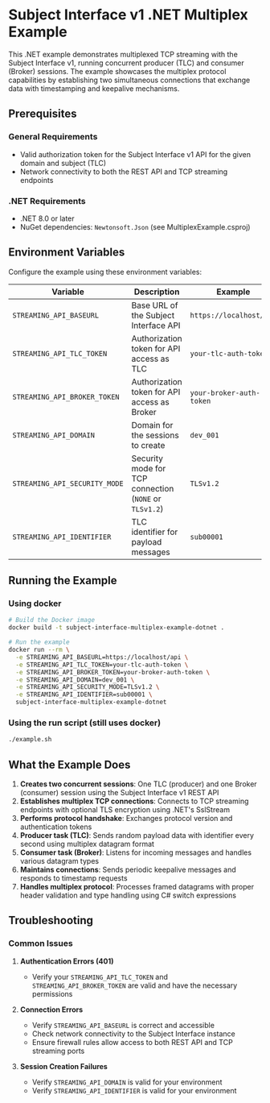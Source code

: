 # Subject Interface v1 .NET Multiplex Example

This .NET example demonstrates multiplexed TCP streaming with the Subject Interface v1, running concurrent producer (TLC) and consumer (Broker) sessions. The example showcases the multiplex protocol capabilities by establishing two simultaneous connections that exchange data with timestamping and keepalive mechanisms.

## Prerequisites

### General Requirements

- Valid authorization token for the Subject Interface v1 API for the given domain and subject (TLC)
- Network connectivity to both the REST API and TCP streaming endpoints

### .NET Requirements

- .NET 8.0 or later
- NuGet dependencies: `Newtonsoft.Json` (see MultiplexExample.csproj)

## Environment Variables

Configure the example using these environment variables:

| Variable                      | Description                                            | Example                      |
| ----------------------------- | ------------------------------------------------------ | ---------------------------- |
| `STREAMING_API_BASEURL`       | Base URL of the Subject Interface API                  | `https://localhost/api` |
| `STREAMING_API_TLC_TOKEN`     | Authorization token for API access as TLC              | `your-tlc-auth-token`       |
| `STREAMING_API_BROKER_TOKEN`  | Authorization token for API access as Broker           | `your-broker-auth-token`       |
| `STREAMING_API_DOMAIN`        | Domain for the sessions to create                      | `dev_001`        |
| `STREAMING_API_SECURITY_MODE` | Security mode for TCP connection (`NONE` or `TLSv1.2`) | `TLSv1.2`                       |
| `STREAMING_API_IDENTIFIER`    | TLC identifier for payload messages                    | `sub00001`                     |

## Running the Example

### Using docker

```bash
# Build the Docker image
docker build -t subject-interface-multiplex-example-dotnet .

# Run the example
docker run --rm \
  -e STREAMING_API_BASEURL=https://localhost/api \
  -e STREAMING_API_TLC_TOKEN=your-tlc-auth-token \
  -e STREAMING_API_BROKER_TOKEN=your-broker-auth-token \
  -e STREAMING_API_DOMAIN=dev_001 \
  -e STREAMING_API_SECURITY_MODE=TLSv1.2 \
  -e STREAMING_API_IDENTIFIER=sub00001 \
  subject-interface-multiplex-example-dotnet
```

### Using the run script (still uses docker)

```bash
./example.sh
```

## What the Example Does

1. **Creates two concurrent sessions**: One TLC (producer) and one Broker (consumer) session using the Subject Interface v1 REST API
2. **Establishes multiplex TCP connections**: Connects to TCP streaming endpoints with optional TLS encryption using .NET's SslStream
3. **Performs protocol handshake**: Exchanges protocol version and authentication tokens
4. **Producer task (TLC)**: Sends random payload data with identifier every second using multiplex datagram format
5. **Consumer task (Broker)**: Listens for incoming messages and handles various datagram types
6. **Maintains connections**: Sends periodic keepalive messages and responds to timestamp requests
7. **Handles multiplex protocol**: Processes framed datagrams with proper header validation and type handling using C# switch expressions

## Troubleshooting

### Common Issues

1. **Authentication Errors (401)**
   - Verify your `STREAMING_API_TLC_TOKEN` and `STREAMING_API_BROKER_TOKEN` are valid and have the necessary permissions

2. **Connection Errors**
   - Verify `STREAMING_API_BASEURL` is correct and accessible
   - Check network connectivity to the Subject Interface instance
   - Ensure firewall rules allow access to both REST API and TCP streaming ports

3. **Session Creation Failures**
   - Verify `STREAMING_API_DOMAIN` is valid for your environment
   - Verify `STREAMING_API_IDENTIFIER` is valid for your environment